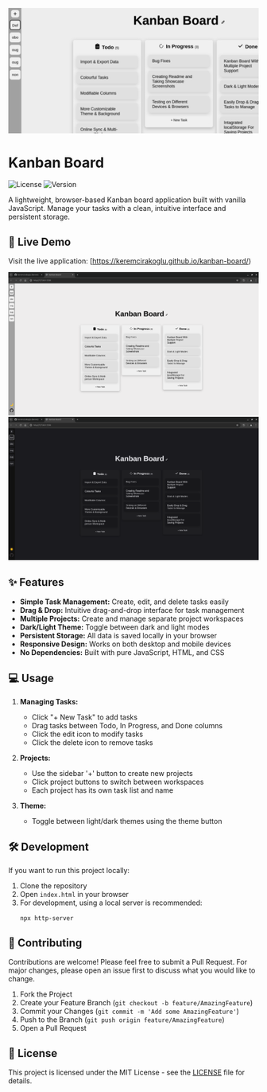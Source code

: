 ![Cover](cover.jpg)
# Kanban Board

![License](https://img.shields.io/badge/license-MIT-blue.svg)
![Version](https://img.shields.io/badge/version-1.0.0-green.svg)

A lightweight, browser-based Kanban board application built with vanilla JavaScript. Manage your tasks with a clean, intuitive interface and persistent storage.

## 🚀 Live Demo

Visit the live application: [https://keremcirakoglu.github.io/kanban-board/)

![Kanban Board Screenshot](screenshot.png)
![Kanban Board Screenshot](screenshot1.png)

## ✨ Features

- **Simple Task Management:** Create, edit, and delete tasks easily
- **Drag & Drop:** Intuitive drag-and-drop interface for task management
- **Multiple Projects:** Create and manage separate project workspaces
- **Dark/Light Theme:** Toggle between dark and light modes
- **Persistent Storage:** All data is saved locally in your browser
- **Responsive Design:** Works on both desktop and mobile devices
- **No Dependencies:** Built with pure JavaScript, HTML, and CSS

## 💻 Usage

1. **Managing Tasks:**
   - Click "+ New Task" to add tasks
   - Drag tasks between Todo, In Progress, and Done columns
   - Click the edit icon to modify tasks
   - Click the delete icon to remove tasks

2. **Projects:**
   - Use the sidebar '+' button to create new projects
   - Click project buttons to switch between workspaces
   - Each project has its own task list and name

3. **Theme:**
   - Toggle between light/dark themes using the theme button

## 🛠 Development

If you want to run this project locally:

1. Clone the repository
2. Open `index.html` in your browser
3. For development, using a local server is recommended:
   ```bash
   npx http-server
   ```

## 🤝 Contributing

Contributions are welcome! Please feel free to submit a Pull Request. For major changes, please open an issue first to discuss what you would like to change.

1. Fork the Project
2. Create your Feature Branch (`git checkout -b feature/AmazingFeature`)
3. Commit your Changes (`git commit -m 'Add some AmazingFeature'`)
4. Push to the Branch (`git push origin feature/AmazingFeature`)
5. Open a Pull Request

## 📝 License

This project is licensed under the MIT License - see the [LICENSE](LICENSE) file for details.

